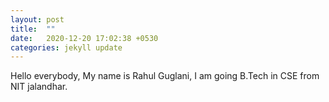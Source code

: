 ```yaml
---
layout: post
title:  ""
date:   2020-12-20 17:02:38 +0530
categories: jekyll update
---
```

Hello everybody, My name is Rahul Guglani, I am going B.Tech in CSE from NIT jalandhar.
